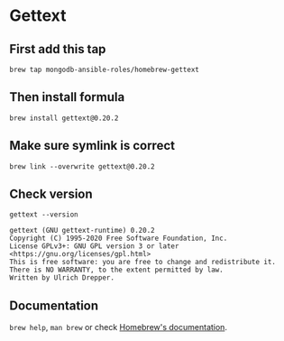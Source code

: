 # Gettext

## First add this tap
`brew tap mongodb-ansible-roles/homebrew-gettext`

## Then install formula
`brew install gettext@0.20.2`

## Make sure symlink is correct
`brew link --overwrite gettext@0.20.2`

## Check version
`gettext --version`

```
gettext (GNU gettext-runtime) 0.20.2
Copyright (C) 1995-2020 Free Software Foundation, Inc.
License GPLv3+: GNU GPL version 3 or later <https://gnu.org/licenses/gpl.html>
This is free software: you are free to change and redistribute it.
There is NO WARRANTY, to the extent permitted by law.
Written by Ulrich Drepper.
```

## Documentation

`brew help`, `man brew` or check [Homebrew's documentation](https://docs.brew.sh).

